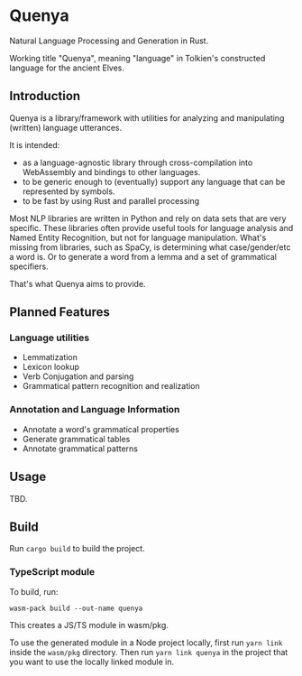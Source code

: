 # Quenya

Natural Language Processing and Generation in Rust.

Working title "Quenya", meaning "language" in Tolkien's constructed language for the ancient Elves.

## Introduction

Quenya is a library/framework with utilities for analyzing and manipulating (written) language utterances.

It is intended:
- as a language-agnostic library through cross-compilation into WebAssembly and bindings to other languages.
- to be generic enough to (eventually) support any language that can be represented by symbols.
- to be fast by using Rust and parallel processing

Most NLP libraries are written in Python and rely on data sets that are very specific.
These libraries often provide useful tools for language analysis and Named Entity Recognition, but not for language manipulation.
What's missing from libraries, such as SpaCy, is determining what case/gender/etc a word is.
Or to generate a word from a lemma and a set of grammatical specifiers.

That's what Quenya aims to provide.

## Planned Features

### Language utilities

- Lemmatization
- Lexicon lookup
- Verb Conjugation and parsing
- Grammatical pattern recognition and realization

### Annotation and Language Information

- Annotate a word's grammatical properties
- Generate grammatical tables
- Annotate grammatical patterns

## Usage

TBD.

## Build

Run `cargo build` to build the project.

### TypeScript module

To build, run:

```
wasm-pack build --out-name quenya
```

This creates a JS/TS module in wasm/pkg.

To use the generated module in a Node project locally, first run `yarn link` inside the `wasm/pkg` directory.
Then run `yarn link quenya` in the project that you want to use the locally linked module in.
